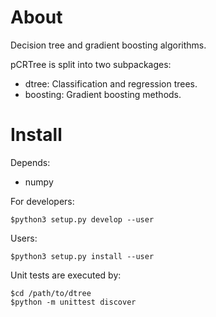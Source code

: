 About
======

Decision tree and gradient boosting algorithms.

pCRTree is split into two subpackages:

- dtree: Classification and regression trees.
- boosting: Gradient boosting methods.

Install
========

Depends:

- numpy

For developers:

    $python3 setup.py develop --user

Users:

    $python3 setup.py install --user

Unit tests are executed by:

    $cd /path/to/dtree
    $python -m unittest discover

